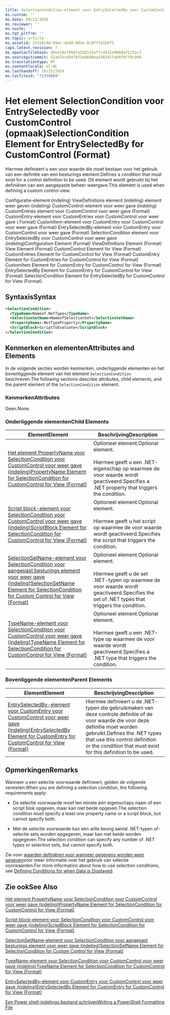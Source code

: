 ```yaml
---
title: SelectionCondition-element voor EntrySelectedBy voor CustomControl (indeling) | Microsoft Docs
ms.custom: ''
ms.date: 09/13/2016
ms.reviewer: ''
ms.suite: ''
ms.tgt_pltfrm: ''
ms.topic: article
ms.assetid: 231e9c6d-09ec-4e68-80ee-0c8f7fe1b9f5
caps.latest.revision: 7
ms.openlocfilehash: 49e2c0cf09dfa55b535effcd431e980daf12fac3
ms.sourcegitcommit: 52a67bcd9d7bf3e8600ea4302d1fa8970ff9c998
ms.translationtype: MT
ms.contentlocale: nl-NL
ms.lasthandoff: 10/15/2019
ms.locfileid: "72358889"
---
```

# <a name="selectioncondition-element-for-entryselectedby-for-customcontrol-format"></a><span data-ttu-id="67dba-102">Het element SelectionCondition voor EntrySelectedBy voor CustomControl (opmaak)</span><span class="sxs-lookup"><span data-stu-id="67dba-102">SelectionCondition Element for EntrySelectedBy for CustomControl (Format)</span></span>

<span data-ttu-id="67dba-103">Hiermee definieert u een voor waarde die moet bestaan voor het gebruik van een definitie van een besturings element.</span><span class="sxs-lookup"><span data-stu-id="67dba-103">Defines a condition that must exist for a control definition to be used.</span></span> <span data-ttu-id="67dba-104">Dit element wordt gebruikt bij het definiëren van een aangepaste beheer weergave.</span><span class="sxs-lookup"><span data-stu-id="67dba-104">This element is used when defining a custom control view.</span></span>

<span data-ttu-id="67dba-105">Configuratie-element (indeling) ViewDefinitions element (indeling) element weer geven (indeling) CustomControl-element voor weer gave (indeling) CustomEntries element voor CustomControl voor weer gave (Format) CustomEntry-element voor CustomEntries voor CustomControl voor weer gave ( Format) CustomItem-element voor CustomEntry voor CustomControl voor weer gave (Format) EntrySelectedBy-element voor CustomEntry voor CustomControl voor weer gave (Format) SelectionCondition element voor EntrySelectedBy voor CustomControl voor weer gave (indeling)</span><span class="sxs-lookup"><span data-stu-id="67dba-105">Configuration Element (Format) ViewDefinitions Element (Format) View Element (Format) CustomControl Element for View (Format) CustomEntries Element for CustomControl for View (Format) CustomEntry Element for CustomEntries for CustomControl for View (Format) CustomItem Element for CustomEntry for CustomControl for View (Format) EntrySelectedBy Element for CustomEntry for CustomControl for View (Format) SelectionCondition Element for EntrySelectedBy for CustomControl for View (Format)</span></span>

## <a name="syntax"></a><span data-ttu-id="67dba-106">Syntaxis</span><span class="sxs-lookup"><span data-stu-id="67dba-106">Syntax</span></span>

```xml
<SelectionCondition>
  <TypeName>Nameof.NetType</TypeName>
  <SelectionSetName>NameofSelectionSet</SelectionSetName>
  <PropertyName>.NetTypeProperty</PropertyName>
  <ScriptBlock>ScriptToEvaluate</ScriptBlock>
</SelectionCondition>
```

## <a name="attributes-and-elements"></a><span data-ttu-id="67dba-107">Kenmerken en elementen</span><span class="sxs-lookup"><span data-stu-id="67dba-107">Attributes and Elements</span></span>

<span data-ttu-id="67dba-108">In de volgende secties worden kenmerken, onderliggende elementen en het bovenliggende element van het element `SelectionCondition` beschreven.</span><span class="sxs-lookup"><span data-stu-id="67dba-108">The following sections describe attributes, child elements, and the parent element of the `SelectionCondition` element.</span></span>

### <a name="attributes"></a><span data-ttu-id="67dba-109">Kenmerken</span><span class="sxs-lookup"><span data-stu-id="67dba-109">Attributes</span></span>

<span data-ttu-id="67dba-110">Geen.</span><span class="sxs-lookup"><span data-stu-id="67dba-110">None.</span></span>

### <a name="child-elements"></a><span data-ttu-id="67dba-111">Onderliggende elementen</span><span class="sxs-lookup"><span data-stu-id="67dba-111">Child Elements</span></span>

|<span data-ttu-id="67dba-112">Element</span><span class="sxs-lookup"><span data-stu-id="67dba-112">Element</span></span>|<span data-ttu-id="67dba-113">Beschrijving</span><span class="sxs-lookup"><span data-stu-id="67dba-113">Description</span></span>|
|-------------|-----------------|
|[<span data-ttu-id="67dba-114">Het element PropertyName voor SelectionCondition voor CustomControl voor weer gave (indeling)</span><span class="sxs-lookup"><span data-stu-id="67dba-114">PropertyName Element for SelectionCondition for CustomControl for View (Format)</span></span>](./propertyname-element-for-selectioncondition-for-customcontrol-for-view-format.md)|<span data-ttu-id="67dba-115">Optioneel element.</span><span class="sxs-lookup"><span data-stu-id="67dba-115">Optional element.</span></span><br /><br /> <span data-ttu-id="67dba-116">Hiermee geeft u een .NET-eigenschap op waarmee de voor waarde wordt geactiveerd.</span><span class="sxs-lookup"><span data-stu-id="67dba-116">Specifies a .NET property that triggers the condition.</span></span>|
|[<span data-ttu-id="67dba-117">Script block-element voor SelectionCondition voor CustomControl voor weer gave (indeling)</span><span class="sxs-lookup"><span data-stu-id="67dba-117">ScriptBlock Element for SelectionCondition for CustomControl for View (Format)</span></span>](./scriptblock-element-for-selectioncondition-for-customcontrol-for-view-format.md)|<span data-ttu-id="67dba-118">Optioneel element.</span><span class="sxs-lookup"><span data-stu-id="67dba-118">Optional element.</span></span><br /><br /> <span data-ttu-id="67dba-119">Hiermee geeft u het script op waarmee de voor waarde wordt geactiveerd.</span><span class="sxs-lookup"><span data-stu-id="67dba-119">Specifies the script that triggers the condition.</span></span>|
|[<span data-ttu-id="67dba-120">SelectionSetName-element voor SelectionCondition voor aangepast besturings element voor weer gave (indeling)</span><span class="sxs-lookup"><span data-stu-id="67dba-120">SelectionSetName Element for SelectionCondition for Custom Control for View (Format)</span></span>](./selectionsetname-element-for-selectioncondition-for-customcontrol-for-view-format.md)|<span data-ttu-id="67dba-121">Optioneel element.</span><span class="sxs-lookup"><span data-stu-id="67dba-121">Optional element.</span></span><br /><br /> <span data-ttu-id="67dba-122">Hiermee geeft u de set .NET-typen op waarmee de voor waarde wordt geactiveerd.</span><span class="sxs-lookup"><span data-stu-id="67dba-122">Specifies the set of .NET types that triggers the condition.</span></span>|
|[<span data-ttu-id="67dba-123">TypeName-element voor SelectionCondition voor CustomControl voor weer gave (indeling)</span><span class="sxs-lookup"><span data-stu-id="67dba-123">TypeName Element for SelectionCondition for CustomControl for View  (Format)</span></span>](./typename-element-for-selectioncondition-for-customcontrol-for-view-format.md)|<span data-ttu-id="67dba-124">Optioneel element.</span><span class="sxs-lookup"><span data-stu-id="67dba-124">Optional element.</span></span><br /><br /> <span data-ttu-id="67dba-125">Hiermee geeft u een .NET-type op waarmee de voor waarde wordt geactiveerd.</span><span class="sxs-lookup"><span data-stu-id="67dba-125">Specifies a .NET type that triggers the condition.</span></span>|

### <a name="parent-elements"></a><span data-ttu-id="67dba-126">Bovenliggende elementen</span><span class="sxs-lookup"><span data-stu-id="67dba-126">Parent Elements</span></span>

|<span data-ttu-id="67dba-127">Element</span><span class="sxs-lookup"><span data-stu-id="67dba-127">Element</span></span>|<span data-ttu-id="67dba-128">Beschrijving</span><span class="sxs-lookup"><span data-stu-id="67dba-128">Description</span></span>|
|-------------|-----------------|
|[<span data-ttu-id="67dba-129">EntrySelectedBy-element voor CustomEntry voor CustomControl voor weer gave (indeling)</span><span class="sxs-lookup"><span data-stu-id="67dba-129">EntrySelectedBy Element for CustomEntry for CustomControl for View (Format)</span></span>](./entryselectedby-element-for-customentry-for-customcontrol-for-view-format.md)|<span data-ttu-id="67dba-130">Hiermee definieert u de .NET-typen die gebruikmaken van deze controle definitie of de voor waarde die voor deze definitie moet worden gebruikt.</span><span class="sxs-lookup"><span data-stu-id="67dba-130">Defines the .NET types that use this control definition or the condition that must exist for this definition to be used.</span></span>|

## <a name="remarks"></a><span data-ttu-id="67dba-131">Opmerkingen</span><span class="sxs-lookup"><span data-stu-id="67dba-131">Remarks</span></span>

<span data-ttu-id="67dba-132">Wanneer u een selectie voorwaarde definieert, gelden de volgende vereisten:</span><span class="sxs-lookup"><span data-stu-id="67dba-132">When you are defining a selection condition, the following requirements apply:</span></span>

- <span data-ttu-id="67dba-133">De selectie voorwaarde moet ten minste één eigenschaps naam of een script blok opgeven, maar kan niet beide opgeven.</span><span class="sxs-lookup"><span data-stu-id="67dba-133">The selection condition must specify a least one property name or a script block, but cannot specify both.</span></span>

- <span data-ttu-id="67dba-134">Met de selectie voorwaarde kan een wille keurig aantal .NET-typen of-selectie sets worden opgegeven, maar kan niet beide worden opgegeven.</span><span class="sxs-lookup"><span data-stu-id="67dba-134">The selection condition can specify any number of .NET types or selection sets, but cannot specify both.</span></span>

<span data-ttu-id="67dba-135">Zie voor [waarden definiëren voor wanneer gegevens worden weer gegeven](./defining-conditions-for-displaying-data.md)voor meer informatie over het gebruik van selectie voorwaarden.</span><span class="sxs-lookup"><span data-stu-id="67dba-135">For more information about how to use selection conditions, see [Defining Conditions for when Data is Displayed](./defining-conditions-for-displaying-data.md).</span></span>

## <a name="see-also"></a><span data-ttu-id="67dba-136">Zie ook</span><span class="sxs-lookup"><span data-stu-id="67dba-136">See Also</span></span>

[<span data-ttu-id="67dba-137">Het element PropertyName voor SelectionCondition voor CustomControl voor weer gave (indeling)</span><span class="sxs-lookup"><span data-stu-id="67dba-137">PropertyName Element for SelectionCondition for CustomControl for View (Format)</span></span>](./propertyname-element-for-selectioncondition-for-customcontrol-for-view-format.md)

[<span data-ttu-id="67dba-138">Script block-element voor SelectionCondition voor CustomControl voor weer gave (indeling)</span><span class="sxs-lookup"><span data-stu-id="67dba-138">ScriptBlock Element for SelectionCondition for CustomControl for View (Format)</span></span>](./scriptblock-element-for-selectioncondition-for-customcontrol-for-view-format.md)

[<span data-ttu-id="67dba-139">SelectionSetName-element voor SelectionCondition voor aangepast besturings element voor weer gave (indeling)</span><span class="sxs-lookup"><span data-stu-id="67dba-139">SelectionSetName Element for SelectionCondition for Custom Control for View (Format)</span></span>](./selectionsetname-element-for-selectioncondition-for-customcontrol-for-view-format.md)

[<span data-ttu-id="67dba-140">TypeName-element voor SelectionCondition voor CustomControl voor weer gave (indeling)</span><span class="sxs-lookup"><span data-stu-id="67dba-140">TypeName Element for SelectionCondition for CustomControl for View  (Format)</span></span>](./typename-element-for-selectioncondition-for-customcontrol-for-view-format.md)

[<span data-ttu-id="67dba-141">EntrySelectedBy-element voor CustomEntry voor CustomControl voor weer gave (indeling)</span><span class="sxs-lookup"><span data-stu-id="67dba-141">EntrySelectedBy Element for CustomEntry for CustomControl for View (Format)</span></span>](./entryselectedby-element-for-customentry-for-customcontrol-for-view-format.md)

[<span data-ttu-id="67dba-142">Een Power shell-indelings bestand schrijven</span><span class="sxs-lookup"><span data-stu-id="67dba-142">Writing a PowerShell Formatting File</span></span>](./writing-a-powershell-formatting-file.md)
